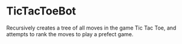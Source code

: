 # TicTacToeBot
Recursively creates a tree of all moves in the game Tic Tac Toe, and attempts to rank the moves to play a prefect game.
